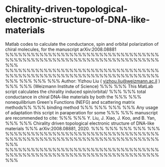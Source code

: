 # Chirality-driven-topological-electronic-structure-of-DNA-like-materials
Matlab codes to calculate the conductance, spin and orbital polarization of chiral molecules, for the manuscript arXiv:2008.08881
%%%%%%%%%%%%%%%%%%%%%%%%%%%%%%%%%%%%%%%%%%%%%%%%%%%%%%%%%%%%%%%%%%%%%%%%%%%
%%%%%%%%%%%%%%%%%%%%%%%%%%%%%%%%%%%%%%%%%%%%%%%%%%%%%%%%%%%%%%%%%%%%%%%%%%%
%%%                                                                     %%%
%%% Author: Yizhou Liu   (  yizhou.liu@weizmann.ac.il )                 %%%
%%%         (Weizmann Institute of Science)                             %%%
%%% This MatLab script calculates the chirality induced spin/orbital/   %%%
%%% total conductance in chiral DNA-like materials by both the          %%%
%%% nonequilibrium Green's Functions (NEFG) and scattering matrix methods%%
%%% binding method                                                      %%%
%%%                                                                     %%%
%%% Any usage of adaptation this script in paraperation for some        %%%
%%% manuscript are recommended to cite:                                 %%%
%%% Y. Liu, J. Xiao, J. Koo, and B. Yan,                                %%%
%%% Chirality driven topological electronic structure of DNA-like materials
%%% arXiv:2008.08881, 2020.                                             %%%
%%%                                                                     %%%
%%%                                                                     %%%
%%%%%%%%%%%%%%%%%%%%%%%%%%%%%%%%%%%%%%%%%%%%%%%%%%%%%%%%%%%%%%%%%%%%%%%%%%%
%%%%%%%%%%%%%%%%%%%%%%%%%%%%%%%%%%%%%%%%%%%%%%%%%%%%%%%%%%%%%%%%%%%%%%%%%%%
